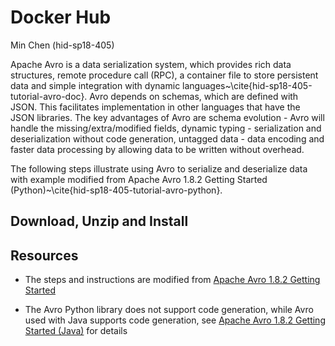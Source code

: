 # Docker Hub

Min Chen (hid-sp18-405) 

Apache Avro is a data serialization system, which provides rich data structures, remote procedure call (RPC), a container file to store persistent data and simple integration with dynamic languages~\cite{hid-sp18-405-tutorial-avro-doc}. Avro depends on schemas, which are defined with JSON. This facilitates implementation in other languages that have the JSON libraries. The key advantages of Avro are schema evolution - Avro will handle the missing/extra/modified fields, dynamic typing - serialization and deserialization without code generation, untagged data - data encoding and faster data processing by allowing data to be written without overhead.

The following steps illustrate using Avro to serialize and deserialize data with example modified from Apache Avro 1.8.2 Getting Started (Python)~\cite{hid-sp18-405-tutorial-avro-python}.

## Download, Unzip and Install



## Resources

* The steps and instructions are modified from [Apache Avro 1.8.2 Getting Started](http://avro.apache.org/docs/1.8.2/gettingstartedpython.html)

* The Avro Python library does not support code generation, while Avro used with Java supports code generation, see [Apache Avro 1.8.2 Getting Started (Java)](http://avro.apache.org/docs/1.8.2/gettingstartedjava.html) for details







